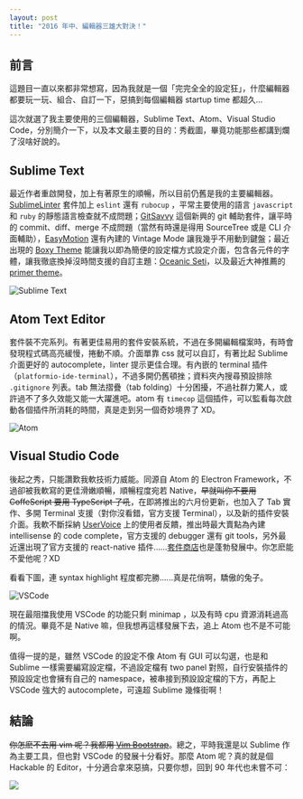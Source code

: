 ```yaml
---
layout: post
title: "2016 年中、編輯器三雄大對決！"
---
```


## 前言
這題目一直以來都非常想寫，因為我就是一個「完完全全的設定狂」，什麼編輯器都要玩一玩、組合、自訂一下，惡搞到每個編輯器 startup time 都超久...

這次就選了我主要使用的三個編輯器，Sublime Text、Atom、Visual Studio Code，分別簡介一下，以及本文最主要的目的：秀截圖，畢竟功能那些都講到爛了沒啥好說的。

## Sublime Text

最近作者重啟開發，加上有著原生的順暢，所以目前仍舊是我的主要編輯器。[SublimeLinter](https://github.com/SublimeLinter/SublimeLinter3) 套件加上 `eslint` 還有 `rubocup` ，平常主要使用的語言 `javascript` 和 `ruby` 的靜態語言檢查就不成問題；[GitSavvy](https://github.com/divmain/GitSavvy) 這個新興的 git 輔助套件，讓平時的 commit、diff、merge 不成問題（當然有時還是得用 SourceTree 或是 CLI 介面輔助），[EasyMotion](https://github.com/tednaleid/sublime-EasyMotion) 還有內建的 Vintage Mode 讓我幾乎不用動到鍵盤；最近出現的 [Boxy Theme](https://github.com/oivva/boxy/) 能讓我以即為簡便的設定檔方式設定介面，包含各元件的字體，讓我徹底換掉沒時間支援的自訂主題：[Oceanic Seti](https://github.com/Yukaii/Oceanic-Seti-ST3)，以及最近大神推薦的 [primer theme](https://github.com/karelvuong/st-primer/)。

![Sublime Text](https://lh3.googleusercontent.com/1TzDNfasHb9xTGxOQikoklQf3QfROd1VxPgOXvdo1EOuaUiJViBLjIIP9-LXKAEEM34Az8th0As8wMny0EcaD8p4qqGdEK98CcAogGGhl9XF7H8fHQBx8c8oVJoL7YOgiWJLSLs-7CdaaFtJ5RFkY05wjpnD-k-9zu4HoOLQwSgYxmy2oW_DdocLB03-LOjr6pNb39_1eoNtM4DoXrsx-7C_jE3HBrD-lykeyXXr1PPUuSzPB5WtBapeFpgXUfeRuQOtoR83czm0p97qm6xdedotPhRYvj_CwkzFiFjGmjBUQTWmAFFsY_PRf5hve-kDSFfnXBQB5TPu3DqVluwAXNTpr5xYxRO94t6oIm1MUXhyj007ZG5YCHBSvc-Veoio0DYO16GHmCo45Z0Mxr2c0_WIKGXeQV1IDsra_kIIaIF5RyMh00Wev2TySo5qGWa-rbsy1WodZ4sXEGxprIjFqdsoY20P0OubaPtpv6c4JuN7NQZuPqkz-E-3m7nFoTvxJUcbg8M9rIGGP0qxHvYiwCfgD1vg281IhduUcvyFAJqS4S2qh5_X_YmoIfBzMohlcwuCmY_2egbIoltd0zFb_CGDg9RfIi4a=s800)

## Atom Text Editor

套件裝不完系列。有著更佳易用的套件安裝系統，不過在多開編輯檔案時，有時會發現程式碼高亮緩慢，捲動不順。介面單靠 css 就可以自訂，有著比起 Sublime 介面更好的 autocomplete，linter 提示更佳合理。有內嵌的 terminal 插件（`platformio-ide-terminal`），不過多開仍舊頓挫；資料夾內搜尋預設排除 `.gitignore` 列表。tab 無法摺疊（tab folding）十分困擾，不過社群力驚人，或許過不了多久效能又能一大躍進吧。atom 有 `timecop` 這個插件，可以監看每次啟動各個插件所消耗的時間，真是走到另一個奇妙境界了 XD。

![Atom](https://lh3.googleusercontent.com/K_Frf6tKJ4YwwG8LtG6YfqXpzC21AYbcb7vv7sbK0bnp9gYtoy3Wd2zJ3ncA3Nc5OYegV0ii3uLtfy5Z3MzZu5916zQ5AajJsa3kjvp5GEQr5BjVwEyFZE1QKNA3I2EzkovbdR4ZF-nGGssgwKrwzw6NBeQ8JnmClpXGKUJfiAsAPFNa8aOqakICu2SLbG0gfABtx86NPiRjgAD2h1hXZnj3S9ztdOO5F2-0-Fs-PVIhMGpy5yrj4SidVUn0OmjFmyaBGPANY_Xfkl5ulZF0WEl-ffPqu55G3SimXWnP6KEqCXj2ChuuO_HX3qiycazP0j3GMSxJY2MVLptzZXcACkowLs4gWMow09ZdH9oe1MSMxclNneoccvNSAZ9DyGsxTdZejgmcNT4harDopf9RteXI1CH6bwojar72Q4bQAXu00BwtBYQGWPFNknfvjG4HBoMf_8FQKruyTZqJVJx9R_JCsM8Lnr-7dnMLT1AEENRWt7zyxqFIg4t1dMCstbMECcjJueqANMCI--Hh4CxrCuKcNHAUmkOJh8_dBxTHZ9pxEuyrXoeyz5OxR2zxXIBiKtwBdX1RCxZU2Fp4dGSRbgAPYvpZfwd0=s800)

## Visual Studio Code

後起之秀，只能讚歎我軟技術力威能。同源自 Atom 的 Electron Framework，不過卻被我軟寫的更佳滑嫩順暢，順暢程度宛若 Native，<del>早就叫你不要用 CoffeScript 要用 TypeScript 了吼</del>，在即將推出的六月份更新，也加入了 Tab 實作、多開 Terminal 支援（對你沒看錯，官方支援 Terminal），以及新的插件安裝介面。我軟不斷採納 [UserVoice](https://visualstudio.uservoice.com/forums/293070-visual-studio-code/) 上的使用者反饋，推出時最大賣點為內建 intellisense 的 code complete，官方支援的 debugger 還有 git tools，另外最近還出現了官方支援的 react-native 插件......[套件商店](marketplace.visualstudio.com)也是蓬勃發展中。你怎麽能不愛他呢？XD

看看下圖，連 syntax highlight 程度都完勝......真是花俏啊，驕傲的兔子。

![VSCode](https://lh3.googleusercontent.com/qrZaLIwG3cYV_uKDbAxb-nh_OHt55TeUjg3krrNLgPsRI1X1_yc6vv6vLYDaCStUHoCWulFTx-AbayRUoGlh44tRnE84POO7WicMuFyWfIqmvfhUbAbGvOkggXT3Ekbr2eAlEKEP2kjfKTFTz3WrWwObX-W2Fti52m0QGdjLCGcjPt6qjPnLPhtdxCOLj_ZCpl_sxiYCHwd9DDrfL_FetwtPWQsWVze4BF7UY7Kz9y2RDL3G8k9b3bCtqAjiv7dIL03WP-WYWl3MDppt0imrxpZhOe_SD7g3csbJss_O2SOO20Og8Tcki4Q2rrQx8C4GkBI-SCwa_4Wi1cuNZX7zQ2_xxpSz0w4b4kEn72OxhK7rRKO7q9C1S9Sm9ULEYvMq2dZd4skEjKmS2xNkETEYgPDtyU_hutgyY5LcrfApAW6akLIY3sHNPK0SjdtmSuU_L_Z2A1bbRFeY548lyt9NizQn9ddUqn2WYBbw45UWBDiW-cCTLpiNCWjj7yED-04h6Tgw2yjEB_g-HAHujS6IGtQtgmHa56Tc_WqjzESOxIaCfCxYWMetCzMD-DDNi8c9wIGDXj-jDifMc3bGOVXQWf-9Jd6PKvDp=w1053-h735-no)

現在最阻擋我使用 VSCode 的功能只剩 minimap ，以及有時 cpu 資源消耗過高的情況。畢竟不是 Native 嘛，但我想再這樣發展下去，追上 Atom 也不是不可能啊。

值得一提的是，雖然 VSCode 的設定不像 Atom 有 GUI 可以勾選，也是和 Sublime 一樣需要編寫設定檔，不過設定檔有 two panel 對照，自行安裝插件的預設設定也會擁有自己的 namespace，被串接到預設設定檔的下方，再配上 VSCode 強大的 autocomplete，可遠超 Sublime 幾條街啊！

## 結論

<del>你怎麽不去用 vim 呢？我都用 [Vim Bootstrap](http://vim-bootstrap.com/)</del>。總之，平時我還是以 Sublime 作為主要工具，但也對 VSCode 的發展十分看好。那麼 Atom 呢？真的就是個 Hackable 的 Editor，十分適合拿來惡搞，只要你想，回到 90 年代也未嘗不可：

![](https://lh3.googleusercontent.com/79NInG4caoVFAZlGOUKajtxlw5692Y3dnQDHwDomsBGKoT3q4hOaYGnSUUQCTyvSJO7ikL1DvsAH6n81kDWsx-36QtQM8VnfK5R-aJiFqP2W5vdQpzfwKjw7iw771dzP_eWf9eMU2DYDVX-WAg_Q_V_LmmQDqJMyx9Jx_Rx05Td15P6hzAmnJhSXuHlKUtVg2dChf22kOwZU2AvtHEOa5qhbTBI2pu6nbUwEODaEKpX5MIG5D0r-fobk9NrgkdGrGr6ZdaLy0iFJtqVNdRB3JolAU3yttOgWG_Nfp3Rihn9YZ-WDexU_d4A9D-Vu241WKnl9B0Y9oZ9gVjC7vbfhkbliGI9hfLWuusUVCAMjdBfRcH1lohoLifYeEnDJz2m7Qa88wbJxmCdoK8pNy50fAks8KehaQYI4FcKHg6GvyBbCoxOqTbX37VcEj8KA7owoF9OaFjWnbM0ngWOrqvjz7xwjMsSQS0l_zZzmQZAmIT7Dw8IPZQ4yb_W-16-Qu3fdw3kjsGfPWpAnb1l2kPMpX-BPwjk8GCX7ao2cHdsJz1R_MDmnu-XtBPiNV05kXlfoTucjmCBnSWK4Agd5TE05YQRFtqWq-iJs=s800)